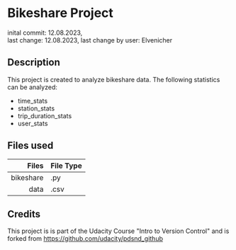 # Bikeshare Project

inital commit: 12.08.2023,  
last change: 12.08.2023, 
last change by user: Elvenicher

## Description
This project is created to analyze bikeshare data. The following statistics can be analyzed: 

- time_stats
- station_stats
- trip_duration_stats
- user_stats

## Files used
| Files | File Type |
|-----:|-----------|
| bikeshare| .py |
| data | .csv |


## Credits
This project is is part of the Udacity Course "Intro to Version Control" and is forked from https://github.com/udacity/pdsnd_github

